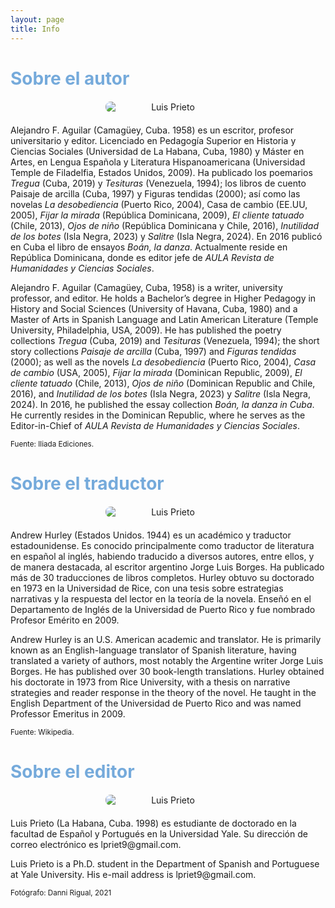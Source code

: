 ```yaml
---
layout: page
title: Info
---
```

<h1 style="font-weight: bold; color: #75aadb;">Sobre el autor</h1>
<img src="{{ site.baseurl }}/assets/alejandro.jpg" alt="Luis Prieto" style="text-align: center; max-width: 200px; border-radius: 8px; margin: 20px auto; display: block;">
<p>
Alejandro F. Aguilar (Camagüey, Cuba. 1958) es un escritor, profesor universitario y editor. Licenciado en Pedagogía Superior en Historia y Ciencias Sociales (Universidad de La Habana, Cuba, 1980) y Máster en Artes, en Lengua Española y Literatura Hispanoamericana (Universidad Temple de Filadelfia, Estados Unidos, 2009). Ha publicado los poemarios <i>Tregua</i> (Cuba, 2019) y <i>Tesituras</i> (Venezuela, 1994); los libros de cuento Paisaje de arcilla (Cuba, 1997) y Figuras tendidas (2000); así como las novelas <i>La desobediencia</i> (Puerto Rico, 2004), Casa de cambio (EE.UU, 2005), <i>Fijar la mirada</i> (República Dominicana, 2009), <i>El cliente tatuado</i> (Chile, 2013), <i>Ojos de niño</i> (República Dominicana y Chile, 2016), <i>Inutilidad de los botes</i> (Isla Negra, 2023) y <i>Salitre</i> (Isla Negra, 2024). En 2016 publicó en Cuba el libro de ensayos <i>Boán, la danza</i>. Actualmente reside en República Dominicana, donde es editor jefe de <i>AULA Revista de Humanidades y Ciencias Sociales</i>.
</p>
<p>
Alejandro F. Aguilar (Camagüey, Cuba, 1958) is a writer, university professor, and editor. He holds a Bachelor’s degree in Higher Pedagogy in History and Social Sciences (University of Havana, Cuba, 1980) and a Master of Arts in Spanish Language and Latin American Literature (Temple University, Philadelphia, USA, 2009). He has published the poetry collections <i>Tregua</i> (Cuba, 2019) and <i>Tesituras</i> (Venezuela, 1994); the short story collections <i>Paisaje de arcilla</i> (Cuba, 1997) and <i>Figuras tendidas</i> (2000); as well as the novels <i>La desobediencia</i> (Puerto Rico, 2004), <i>Casa de cambio</i> (USA, 2005), <i>Fijar la mirada</i> (Dominican Republic, 2009), <i>El cliente tatuado</i> (Chile, 2013), <i>Ojos de niño</i> (Dominican Republic and Chile, 2016), and <i>Inutilidad de los botes</i> (Isla Negra, 2023) y <i>Salitre</i> (Isla Negra, 2024). In 2016, he published the essay collection <i>Boán, la danza in Cuba</i>. He currently resides in the Dominican Republic, where he serves as the Editor-in-Chief of <i>AULA Revista de Humanidades y Ciencias Sociales</i>.
</p>
<p>
<small>Fuente: Iliada Ediciones.</small>
</p>
<h1 style="font-weight: bold; color: #75aadb;">Sobre el traductor</h1> 
<img src="{{ site.baseurl }}/assets/andrew.jpg" alt="Luis Prieto" style="text-align: center; max-width: 200px; border-radius: 8px; margin: 20px auto; display: block;">
<p>
Andrew Hurley (Estados Unidos. 1944) es un académico y traductor estadounidense. Es conocido principalmente como traductor de literatura en español al inglés, habiendo traducido a diversos autores, entre ellos, y de manera destacada, al escritor argentino Jorge Luis Borges. Ha publicado más de 30 traducciones de libros completos. Hurley obtuvo su doctorado en 1973 en la Universidad de Rice, con una tesis sobre estrategias narrativas y la respuesta del lector en la teoría de la novela. Enseñó en el Departamento de Inglés de la Universidad de Puerto Rico y fue nombrado Profesor Emérito en 2009.
</p>
<p> 
Andrew Hurley is an U.S. American academic and translator. He is primarily known as an English-language translator of Spanish literature, having translated a variety of authors, most notably the Argentine writer Jorge Luis Borges. He has published over 30 book-length translations. Hurley obtained his doctorate in 1973 from Rice University, with a thesis on narrative strategies and reader response in the theory of the novel. He taught in the English Department of the Universidad de Puerto Rico and was named Professor Emeritus in 2009.
</p> 
<p>
   <small>Fuente: Wikipedia.</small>
</p>
<h1 style="font-weight: bold; color: #75aadb;">Sobre el editor</h1>  
<img src="{{ site.baseurl }}/assets/profile.png" alt="Luis Prieto" style="text-align: center; max-width: 200px; border-radius: 8px; margin: 20px auto; display: block;">
<p>
Luis Prieto (La Habana, Cuba. 1998) es estudiante de doctorado en la facultad de Español y Portugués en la Universidad Yale. Su dirección de correo electrónico es lpriet9@gmail.com. 
</p>
<p>
Luis Prieto is a Ph.D. student in the Department of Spanish and Portuguese at Yale University. His e-mail address is lpriet9@gmail.com. 
<p>
<small>Fotógrafo: Danni Rigual, 2021</small>
</p>
